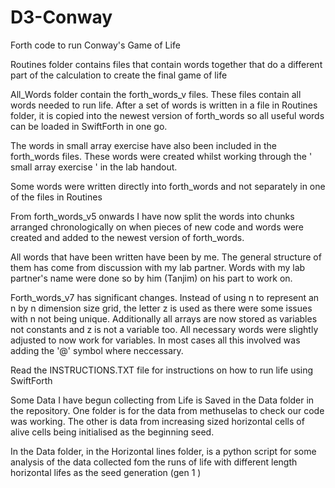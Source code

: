 # D3-Conway
Forth code to run Conway's Game of Life

Routines folder contains files that contain words together that do a different part of the calculation to create the final game of life

All_Words folder contain the forth_words_v files. These files contain all words needed to run life. After a set of words is written in a file in Routines folder,
it is copied into the newest version of forth_words so all useful words can be loaded in SwiftForth in one go.

The words in small array exercise have also been included in the forth_words files. These words were created whilst working through the ' small array exercise ' in the lab handout.

Some words were written directly into forth_words and not separately in one of the files in Routines 

From forth_words_v5 onwards I have now split the words into chunks arranged chronologically on when pieces of new code and words were created and added to the newest version of forth_words.

All words that have been written have been by me. The general structure of them has come from discussion with my lab partner. Words with my lab partner's name were done so by him (Tanjim) on his part to work on.

Forth_words_v7 has significant changes. Instead of using n to represent an n by n dimension size grid, the letter z is used as there were some issues with n not being unique. Additionally all arrays are now stored as variables not constants and z is not a variable too. All necessary words were slightly adjusted to now work for variables. In most cases all this involved was adding the '@' symbol where neccessary. 

Read the INSTRUCTIONS.TXT file for instructions on how to run life using SwiftForth

Some Data I have begun collecting from Life is Saved in the Data folder in the repository. One folder is for the data from methuselas to check our code was working. The other is data from increasing sized horizontal cells of alive cells being initialised as the beginning seed. 

In the Data folder, in the Horizontal lines folder, is a python script for some analysis of the data collected fom the runs of life with different length horizontal lifes as the seed generation (gen 1 )
